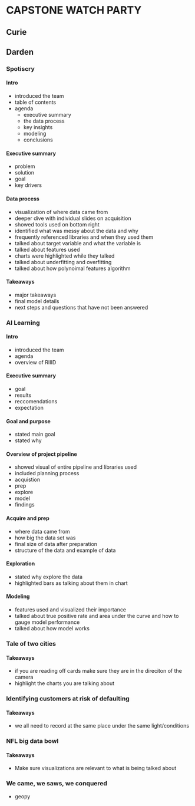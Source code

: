 # CAPSTONE WATCH PARTY
## Curie
###

## Darden
### Spotiscry
#### Intro
- introduced the team
- table of contents
- agenda
    - executive summary
    - the data process
    - key insights
    - modeling
    - conclusions
#### Executive summary
- problem
- solution
- goal
- key drivers

#### Data process
- visualization of where data came from
- deeper dive with individual slides on acquisition
- showed tools used on bottom right
- identified what was messy about the data and why
- frequently referenced libraries and when they used them
- talked about target variable and what the variable is
- talked about features used 
- charts were highlighted while they talked
- talked about underfitting and overfitting
- talked about how polynoimal features algorithm

#### Takeaways
- major takeaways
- final model details
- next steps and questions that have not been answered

### AI Learning
#### Intro
- introduced the team
- agenda
- overview of RIIID

#### Executive summary
- goal
- results
- reccomendations
- expectation

#### Goal and purpose
- stated main goal
- stated why 

#### Overview of project pipeline
- showed visual of entire pipeline and libraries used
- included planning process
- acquistion
- prep
- explore
- model
- findings 

#### Acquire and prep
- where data came from
- how big the data set was
- final size of data after preparation
- structure of the data and example of data

#### Exploration
- stated why explore the data
- highlighted bars as talking about them in chart

#### Modeling
- features used and visualized their importance
- talked about true positive rate and area under the curve and how to gauge model performance
- talked about how model works

### Tale of two cities
#### Takeaways
- if you are reading off cards make sure they are in the direciton of the camera
- highlight the charts you are talking about 

### Identifying customers at risk of defaulting
#### Takeaways
- we all need to record at the same place under the same light/conditions
### NFL big data bowl
####  Takeaways
- Make sure visualizations are relevant to what is being talked about
### We came, we saws, we conquered
- geopy
